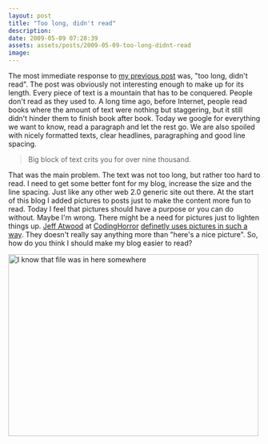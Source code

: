 ```yaml
---
layout: post
title: "Too long, didn't read"
description:
date: 2009-05-09 07:28:39
assets: assets/posts/2009-05-09-too-long-didnt-read
image: 
---
```


<p>The most immediate response to <a title="This recession will claim death to SEO companies" href="http://mint.litemedia.se/2009/05/06/death-to-seo-companies/">my previous post</a> was, "too long, didn't read". The post was obviously not interesting enough to make up for its length. Every piece of text is a mountain that has to be conquered.  People don't read as they used to. A long time ago, before Internet, people read books where the amount of text were nothing but staggering, but it still didn't hinder them to finish book after book. Today we google for everything we want to know, read a paragraph and let the rest go. We are also spoiled with nicely formatted texts, clear headlines, paragraphing and good line spacing.</p>
<blockquote>Big block of text crits you for over nine thousand.</blockquote>
<p>That was the main problem. The text was not too long, but rather too hard to read. I need to get some better font for my blog, increase the size and the line spacing. Just like any other web 2.0 generic site out there.  At the start of this blog I added pictures to posts just to make the content more fun to read. Today I feel that pictures should have a purpose or you can do without. Maybe I'm wrong. There might be a need for pictures just to lighten things up.  <a href="http://www.codinghorror.com/blog/archives/000021.html">Jeff Atwood</a> at <a href="http://www.codinghorror.com/blog/">CodingHorror</a> <a href="http://www.codinghorror.com/blog/archives/001239.html">definetly uses pictures in such a way</a>. They doesn't really say anything more than "here's a nice picture".  So, how do you think I should make my blog easier to read?</p>
<p><img class="alignleft size-full wp-image-297" title="I know that file was in here somewhere" src="http://litemedia.info/media/Default/Mint/funny-pictures-cat-searches-for-a-file.jpg" alt="I know that file was in here somewhere" width="500" height="363" /></p>
